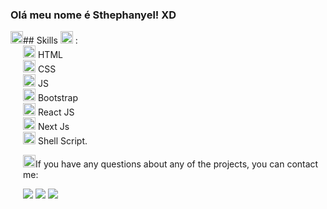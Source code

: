 <!--### Hi there 👋-->

<!--
**sthephanyel/sthephanyel** is a ✨ _special_ ✨ repository because its `README.md` (this file) appears on your GitHub profile.

Here are some ideas to get you started:

- 🔭 I’m currently working on ...
- 🌱 I’m currently learning ...
- 👯 I’m looking to collaborate on ...
- 🤔 I’m looking for help with ...
- 💬 Ask me about ...
- 📫 How to reach me: ...
- 😄 Pronouns: ...
- ⚡ Fun fact: ...
-->

### Olá meu nome é Sthephanyel! XD
<div style="display:flex;">
 <div>
  <img src="https://i.pinimg.com/564x/f3/23/6d/f3236d054763a548077b89912fc8e8ff.jpg" style="width:20px;"/>
 </div>
  <div>
## Skills <img src="https://github.githubassets.com/images/icons/emoji/unicode/1f4bb.png" width="20px"> : </br>
<img src="https://cdn.jsdelivr.net/gh/devicons/devicon/icons/html5/html5-original.svg" width="20px"/> HTML  </br>
<img src="https://cdn.jsdelivr.net/gh/devicons/devicon/icons/css3/css3-original.svg" width="20px" /> CSS </br>
<img src="https://cdn.jsdelivr.net/gh/devicons/devicon/icons/javascript/javascript-original.svg" width="20px"/> JS </br>
<img src="https://cdn.jsdelivr.net/gh/devicons/devicon/icons/bootstrap/bootstrap-original.svg" width="20px"/> Bootstrap </br>
<img src="https://cdn.jsdelivr.net/gh/devicons/devicon/icons/react/react-original.svg" width="20px"/> React JS </br>
<img src="https://cdn.jsdelivr.net/gh/devicons/devicon/icons/nextjs/nextjs-original.svg" width="20px"/> Next Js </br>
<img src="https://cdn.jsdelivr.net/gh/devicons/devicon/icons/bash/bash-original.svg" width="20px"/> Shell Script. </br>

<img src="https://github.githubassets.com/images/icons/emoji/unicode/1f680.png" width="20px">If you have any questions about any of the projects, you can contact me:

[<img src="https://img.shields.io/badge/linkedin-%230077B5.svg?&style=for-the-badge&logo=linkedin&logoColor=white" />](https://www.linkedin.com/in/sthephanyel-silva-pinheiro-a8a875183) 
[<img src = "https://img.shields.io/badge/instagram-%23E4405F.svg?&style=for-the-badge&logo=instagram&logoColor=white">](https://www.instagram.com/sthephanyel_silva/) 
[<img src = "https://img.shields.io/badge/facebook-%231877F2.svg?&style=for-the-badge&logo=facebook&logoColor=white">](https://www.facebook.com/sthephanyel.silva.7)
  </div>

</div>
